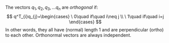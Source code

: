 The vectors $q_{1},q_{2},q_{3},\dots q_{n}$ are *orthogonal* if:
$$
q^T_{i}q_{j}=\begin{cases}
 \ 0\quad if\quad i\neq j \\
 \ 1\quad if\quad i=j
\end{cases}
$$
In other words, they all have (normal) length 1 and are perpendicular (ortho) to each other. Orthonormal vectors are always independent.

